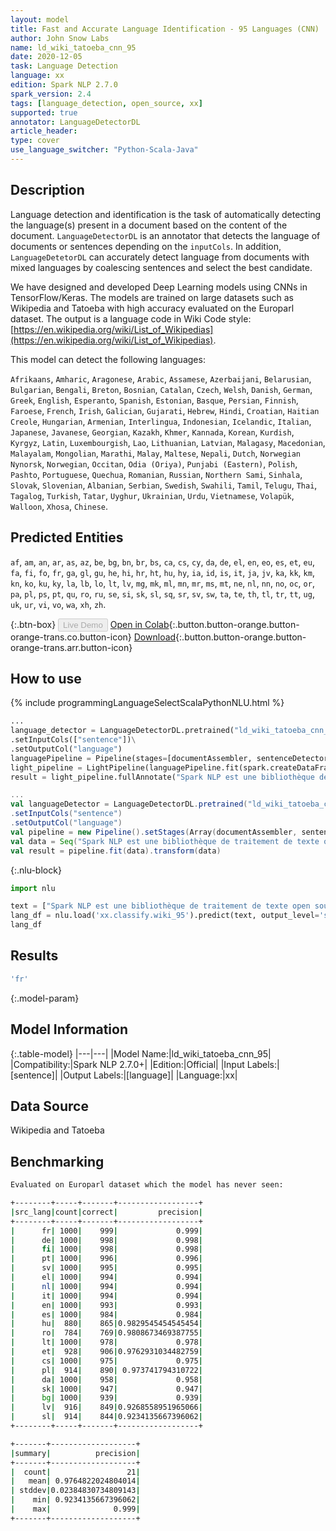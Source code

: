 ```yaml
---
layout: model
title: Fast and Accurate Language Identification - 95 Languages (CNN)
author: John Snow Labs
name: ld_wiki_tatoeba_cnn_95
date: 2020-12-05
task: Language Detection
language: xx
edition: Spark NLP 2.7.0
spark_version: 2.4
tags: [language_detection, open_source, xx]
supported: true
annotator: LanguageDetectorDL
article_header:
type: cover
use_language_switcher: "Python-Scala-Java"
---
```


## Description

Language detection and identification is the task of automatically detecting the language(s) present in a document based on the content of the document. ``LanguageDetectorDL`` is an annotator that detects the language of documents or sentences depending on the ``inputCols``. In addition, ``LanguageDetetorDL`` can accurately detect language from documents with mixed languages by coalescing sentences and select the best candidate.

We have designed and developed Deep Learning models using CNNs in TensorFlow/Keras. The models are trained on large datasets such as Wikipedia and Tatoeba with high accuracy evaluated on the Europarl dataset. The output is a language code in Wiki Code style: [https://en.wikipedia.org/wiki/List_of_Wikipedias](https://en.wikipedia.org/wiki/List_of_Wikipedias).

This model can detect the following languages:

`Afrikaans`, `Amharic`, `Aragonese`, `Arabic`, `Assamese`, `Azerbaijani`, `Belarusian`, `Bulgarian`, `Bengali`, `Breton`, `Bosnian`, `Catalan`, `Czech`, `Welsh`, `Danish`, `German`, `Greek`, `English`, `Esperanto`, `Spanish`, `Estonian`, `Basque`, `Persian`, `Finnish`, `Faroese`, `French`, `Irish`, `Galician`, `Gujarati`, `Hebrew`, `Hindi`, `Croatian`, `Haitian Creole`, `Hungarian`, `Armenian`, `Interlingua`, `Indonesian`, `Icelandic`, `Italian`, `Japanese`, `Javanese`, `Georgian`, `Kazakh`, `Khmer`, `Kannada`, `Korean`, `Kurdish`, `Kyrgyz`, `Latin`, `Luxembourgish`, `Lao`, `Lithuanian`, `Latvian`, `Malagasy`, `Macedonian`, `Malayalam`, `Mongolian`, `Marathi`, `Malay`, `Maltese`, `Nepali`, `Dutch`, `Norwegian Nynorsk`, `Norwegian`, `Occitan`, `Odia (Oriya)`, `Punjabi (Eastern)`, `Polish`, `Pashto`, `Portuguese`, `Quechua`, `Romanian`, `Russian`, `Northern Sami`, `Sinhala`, `Slovak`, `Slovenian`, `Albanian`, `Serbian`, `Swedish`, `Swahili`, `Tamil`, `Telugu`, `Thai`, `Tagalog`, `Turkish`, `Tatar`, `Uyghur`, `Ukrainian`, `Urdu`, `Vietnamese`, `Volapük`, `Walloon`, `Xhosa`, `Chinese`.

## Predicted Entities

`af`, `am`, `an`, `ar`, `as`, `az`, `be`, `bg`, `bn`, `br`, `bs`, `ca`, `cs`, `cy`, `da`, `de`, `el`, `en`, `eo`, `es`, `et`, `eu`, `fa`, `fi`, `fo`, `fr`, `ga`, `gl`, `gu`, `he`, `hi`, `hr`, `ht`, `hu`, `hy`, `ia`, `id`, `is`, `it`, `ja`, `jv`, `ka`, `kk`, `km`, `kn`, `ko`, `ku`, `ky`, `la`, `lb`, `lo`, `lt`, `lv`, `mg`, `mk`, `ml`, `mn`, `mr`, `ms`, `mt`, `ne`, `nl`, `nn`, `no`, `oc`, `or`, `pa`, `pl`, `ps`, `pt`, `qu`, `ro`, `ru`, `se`, `si`, `sk`, `sl`, `sq`, `sr`, `sv`, `sw`, `ta`, `te`, `th`, `tl`, `tr`, `tt`, `ug`, `uk`, `ur`, `vi`, `vo`, `wa`, `xh`, `zh`.

{:.btn-box}
<button class="button button-orange" disabled>Live Demo</button>
[Open in Colab](https://githubtocolab.com/JohnSnowLabs/spark-nlp-workshop/blob/master/jupyter/annotation/english/language-detection/Language_Detection_and_Indentification.ipynb){:.button.button-orange.button-orange-trans.co.button-icon}
[Download](https://s3.amazonaws.com/auxdata.johnsnowlabs.com/public/models/ld_wiki_tatoeba_cnn_95_xx_2.7.0_2.4_1607184332861.zip){:.button.button-orange.button-orange-trans.arr.button-icon}

## How to use

<div class="tabs-box" markdown="1">
{% include programmingLanguageSelectScalaPythonNLU.html %}

```python
...
language_detector = LanguageDetectorDL.pretrained("ld_wiki_tatoeba_cnn_95", "xx")\
.setInputCols(["sentence"])\
.setOutputCol("language")
languagePipeline = Pipeline(stages=[documentAssembler, sentenceDetector, language_detector])
light_pipeline = LightPipeline(languagePipeline.fit(spark.createDataFrame([['']]).toDF("text")))
result = light_pipeline.fullAnnotate("Spark NLP est une bibliothèque de traitement de texte open source pour le traitement avancé du langage naturel pour les langages de programmation Python, Java et Scala.")
```
```scala
...
val languageDetector = LanguageDetectorDL.pretrained("ld_wiki_tatoeba_cnn_95", "xx")
.setInputCols("sentence")
.setOutputCol("language")
val pipeline = new Pipeline().setStages(Array(documentAssembler, sentenceDetector, languageDetector))
val data = Seq("Spark NLP est une bibliothèque de traitement de texte open source pour le traitement avancé du langage naturel pour les langages de programmation Python, Java et Scala.").toDF("text")
val result = pipeline.fit(data).transform(data)
```

{:.nlu-block}
```python
import nlu

text = ["Spark NLP est une bibliothèque de traitement de texte open source pour le traitement avancé du langage naturel pour les langages de programmation Python, Java et Scala."]
lang_df = nlu.load('xx.classify.wiki_95').predict(text, output_level='sentence')
lang_df
```

</div>

## Results

```bash
'fr'
```

{:.model-param}
## Model Information

{:.table-model}
|---|---|
|Model Name:|ld_wiki_tatoeba_cnn_95|
|Compatibility:|Spark NLP 2.7.0+|
|Edition:|Official|
|Input Labels:|[sentence]|
|Output Labels:|[language]|
|Language:|xx|

## Data Source

Wikipedia and Tatoeba

## Benchmarking

```bash
Evaluated on Europarl dataset which the model has never seen:

+--------+-----+-------+------------------+
|src_lang|count|correct|         precision|
+--------+-----+-------+------------------+
|      fr| 1000|    999|             0.999|
|      de| 1000|    998|             0.998|
|      fi| 1000|    998|             0.998|
|      pt| 1000|    996|             0.996|
|      sv| 1000|    995|             0.995|
|      el| 1000|    994|             0.994|
|      nl| 1000|    994|             0.994|
|      it| 1000|    994|             0.994|
|      en| 1000|    993|             0.993|
|      es| 1000|    984|             0.984|
|      hu|  880|    865|0.9829545454545454|
|      ro|  784|    769|0.9808673469387755|
|      lt| 1000|    978|             0.978|
|      et|  928|    906|0.9762931034482759|
|      cs| 1000|    975|             0.975|
|      pl|  914|    890| 0.973741794310722|
|      da| 1000|    958|             0.958|
|      sk| 1000|    947|             0.947|
|      bg| 1000|    939|             0.939|
|      lv|  916|    849|0.9268558951965066|
|      sl|  914|    844|0.9234135667396062|
+--------+-----+-------+------------------+

+-------+-------------------+
|summary|          precision|
+-------+-------------------+
|  count|                 21|
|   mean| 0.9764822024804014|
| stddev|0.02384830734809143|
|    min| 0.9234135667396062|
|    max|              0.999|
+-------+-------------------+
```